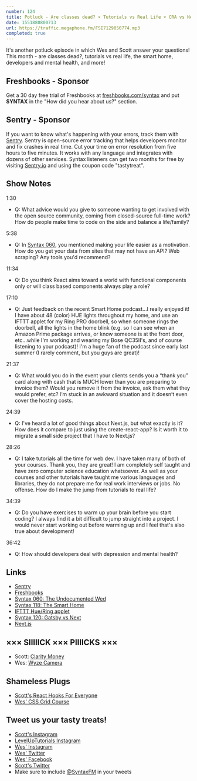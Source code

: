 ```yaml
---
number: 124
title: Potluck - Are classes dead? × Tutorials vs Real Life × CRA vs Next × Scraping × More
date: 1551880800713
url: https://traffic.megaphone.fm/FSI7129050774.mp3
completed: true
---
```


It's another potluck episode in which Wes and Scott answer your questions! This month - are classes dead?, tutorials vs real life, the smart home, developers and mental health, and more!

## Freshbooks - Sponsor

Get a 30 day free trial of Freshbooks at [freshbooks.com/syntax](https://freshbooks.com/syntax) and put **SYNTAX** in the "How did you hear about us?" section.

## Sentry - Sponsor

If you want to know what's happening with your errors, track them with [Sentry](https://sentry.io/). Sentry is open-source error tracking that helps developers monitor and fix crashes in real time. Cut your time on error resolution from five hours to five minutes. It works with any language and integrates with dozens of other services. Syntax listeners can get two months for free by visiting [Sentry.io](https://sentry.io/) and using the coupon code "tastytreat".

## Show Notes

1:30

* Q: What advice would you give to someone wanting to get involved with the open source community, coming from closed-source full-time work? How do people make time to code on the side and balance a life/family?

5:38

* Q: In [Syntax 060](https://syntax.fm/show/060/the-undocumented-web-scraping-private-apis-proxies-and-alternative-solutions), you mentioned making your life easier as a motivation. How do you get your data from sites that may not have an API? Web scraping? Any tools you'd recommend?

11:34

* Q: Do you think React aims toward a world with functional components only or will class based components always play a role?

17:10

* Q: Just feedback on the recent Smart Home podcast...I really enjoyed it! I have about 48 (color) HUE lights throughout my home, and use an IFTTT applet for my Ring PRO doorbell, so when someone rings the doorbell, all the lights in the home blink (e.g. so I can see when an Amazon Prime package arrives, or know someone is at the front door, etc...while I'm working and wearing my Bose QC35II's, and of course listening to your podcast)! I'm a huge fan of the podcast since early last summer (I rarely comment, but you guys are great)!

21:37

* Q: What would you do in the event your clients sends you a “thank you” card along with cash that is MUCH lower than you are preparing to invoice them? Would you remove it from the invoice, ask them what they would prefer, etc? I’m stuck in an awkward situation and it doesn’t even cover the hosting costs.

24:39

* Q: I've heard a lot of good things about Next.js, but what exactly is it? How does it compare to just using the create-react-app? Is it worth it to migrate a small side project that I have to Next.js?

28:26

* Q: I take tutorials all the time for web dev. I have taken many of both of your courses. Thank you, they are great! I am completely self taught and have zero computer science education whatsoever. As well as your courses and other tutorials have taught me various languages and libraries, they do not prepare me for real work interviews or jobs. No offense. How do I make the jump from tutorials to real life?

34:39

* Q: Do you have exercises to warm up your brain before you start coding? I always find it a bit difficult to jump straight into a project. I would never start working out before warming up and I feel that's also true about development!

36:42

* Q: How should developers deal with depression and mental health?

## Links

* [Sentry](https://sentry.io/)
* [Freshbooks](https://freshbooks.com/syntax)
* [Syntax 060: The Undocumented Wed](https://syntax.fm/show/060/the-undocumented-web-scraping-private-apis-proxies-and-alternative-solutions)
* [Syntax 118: The Smart Home](https://syntax.fm/show/118/the-smart-home)
* [IFTTT Hue/Ring applet](https://ifttt.com/applets/352303p)
* [Syntax 120: Gatsby vs Next](https://syntax.fm/show/120/gatsby-vs-next)
* [Next.js](https://nextjs.org/)

## ××× SIIIIICK ××× PIIIICKS ×××

* Scott: [Clarity Money](https://claritymoney.com/)
* Wes: [Wyze Camera](https://amzn.to/2Xl4xQs)

## Shameless Plugs

* [Scott's React Hooks For Everyone](https://LevelUpTutorials.com/pro)
* [Wes' CSS Grid Course](https://cssgrid.io/)

## Tweet us your tasty treats!

* [Scott's Instagram](https://www.instagram.com/stolinski/)
* [LevelUpTutorials Instagram](https://www.instagram.com/LevelUpTutorials/)
* [Wes' Instagram](https://www.instagram.com/wesbos/)
* [Wes' Twitter](https://twitter.com/wesbos)
* [Wes' Facebook](https://www.facebook.com/wesbos.developer)
* [Scott's Twitter](https://twitter.com/stolinski)
* Make sure to include [@SyntaxFM](https://twitter.com/SyntaxFM) in your tweets